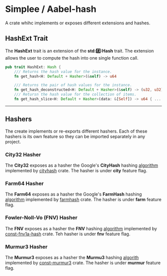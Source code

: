 # Simplee / Aabel-hash
A crate whihc implements or exposes different extensions and hashes.

## HashExt Trait
The **HashExt** trait is an extension of the **std::hash::Hash** trait. The extension allows the user to compute the hash into one single function call.

```rust
pub trait HashExt: Hash {
    /// Returns the hash value for the instance.
    fn get_hash<H: Default + Hasher>(&self) -> u64

    /// Returns the pair of hash values for the instance.
    fn get_hash_deconstructed<H: Default + Hasher>(&self) -> (u32, u32)
    /// Retursn the hash value for the collection of items.
    fn get_hash_slice<H: Default + Hasher>(data: &[Self]) -> u64 { ... }
```

---

## Hashers
The create implements or re-exports different hashers. Each of these hashers is its own feature so they can be imported separately in any project.

### City32 Hasher
The **City32** exposes as a hasher the Google's **CityHash** hashing [algorithm](https://github.com/google/cityhash) implemented by [cityhash](https://docs.rs/cityhash/latest/cityhash/) crate. The hasher is under **city** feature flag.

### Farm64 Hasher
The **Farm64** exposes as a hasher the Google's **FarmHash** hashing [algorithm](https://github.com/google/farmhash) implemented by [farmhash](https://docs.rs/farmhash/latest/farmhash/) crate. The hasher is under **farm** feature flag.

### Fowler-Noll-Vo (FNV) Hasher
The **FNV** exposes as a hasher the **FNV** hashing [algorithm](https://en.wikipedia.org/wiki/Fowler%E2%80%93Noll%E2%80%93Vo_hash_function) implemented by [const-fnv1a-hash](https://docs.rs/const-fnv1a-hash/latest/const_fnv1a_hash/) crate. Teh hasher is under **fnv** feature flag.

### Murmur3 Hasher
The **Murmur3** exposes as a hasher the **Murmu3** hashing [algorith](https://en.wikipedia.org/wiki/MurmurHash) implemented by [const-murmur3](https://docs.rs/const-murmur3/latest/const_murmur3/) crate. The hasher is under **murmur** feature flag.
